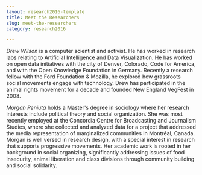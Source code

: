 ```yaml
---
layout: research2016-template
title: Meet the Researchers
slug: meet-the-researchers
category: research2016

---
```


*Drew Wilson* is a computer scientist and activist. He has worked in research labs relating to Artificial Intelligence and Data Visualization. He has worked on open data initiatives with the city of Denver, Colorado, Code for America, and with the Open Knowledge Foundation in Germany. Recently a research fellow with the Ford Foundation & Mozilla, he explored how grassroots social movements engage with technology. Drew has participated in the animal rights movement for a decade and founded New England VegFest in 2008.

*Morgan Peniuta* holds a Master's degree in sociology where her research interests include political theory and social organization. She was most recently employed at the Concordia Centre for Broadcasting and Journalism Studies, where she collected and analyzed data for a project that addressed the media representation of marginalized communities in Montréal, Canada. Morgan is well versed in research design, with a special interest in research that supports progressive movements. Her academic work is rooted in her background in social organizing, significantly addressing issues of food insecurity, animal liberation and class divisions through community building and social solidarity.  
